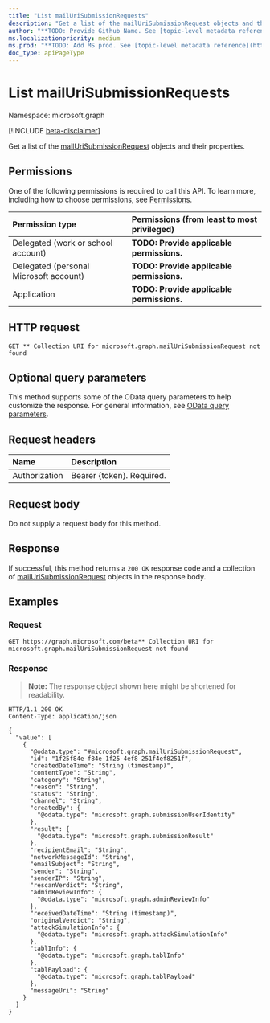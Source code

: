 ```yaml
---
title: "List mailUriSubmissionRequests"
description: "Get a list of the mailUriSubmissionRequest objects and their properties."
author: "**TODO: Provide Github Name. See [topic-level metadata reference](https://msgo.azurewebsites.net/add/document/guidelines/metadata.html#topic-level-metadata)**"
ms.localizationpriority: medium
ms.prod: "**TODO: Add MS prod. See [topic-level metadata reference](https://msgo.azurewebsites.net/add/document/guidelines/metadata.html#topic-level-metadata)**"
doc_type: apiPageType
---
```


# List mailUriSubmissionRequests
Namespace: microsoft.graph

[!INCLUDE [beta-disclaimer](../../includes/beta-disclaimer.md)]

Get a list of the [mailUriSubmissionRequest](../resources/mailurisubmissionrequest.md) objects and their properties.

## Permissions
One of the following permissions is required to call this API. To learn more, including how to choose permissions, see [Permissions](/graph/permissions-reference).

|Permission type|Permissions (from least to most privileged)|
|:---|:---|
|Delegated (work or school account)|**TODO: Provide applicable permissions.**|
|Delegated (personal Microsoft account)|**TODO: Provide applicable permissions.**|
|Application|**TODO: Provide applicable permissions.**|

## HTTP request

<!-- {
  "blockType": "ignored"
}
-->
``` http
GET ** Collection URI for microsoft.graph.mailUriSubmissionRequest not found
```

## Optional query parameters
This method supports some of the OData query parameters to help customize the response. For general information, see [OData query parameters](/graph/query-parameters).

## Request headers
|Name|Description|
|:---|:---|
|Authorization|Bearer {token}. Required.|

## Request body
Do not supply a request body for this method.

## Response

If successful, this method returns a `200 OK` response code and a collection of [mailUriSubmissionRequest](../resources/mailurisubmissionrequest.md) objects in the response body.

## Examples

### Request
<!-- {
  "blockType": "request",
  "name": "list_mailurisubmissionrequest"
}
-->
``` http
GET https://graph.microsoft.com/beta** Collection URI for microsoft.graph.mailUriSubmissionRequest not found
```


### Response
>**Note:** The response object shown here might be shortened for readability.
<!-- {
  "blockType": "response",
  "truncated": true,
  "@odata.type": "Collection(microsoft.graph.mailUriSubmissionRequest)"
}
-->
``` http
HTTP/1.1 200 OK
Content-Type: application/json

{
  "value": [
    {
      "@odata.type": "#microsoft.graph.mailUriSubmissionRequest",
      "id": "1f25f84e-f84e-1f25-4ef8-251f4ef8251f",
      "createdDateTime": "String (timestamp)",
      "contentType": "String",
      "category": "String",
      "reason": "String",
      "status": "String",
      "channel": "String",
      "createdBy": {
        "@odata.type": "microsoft.graph.submissionUserIdentity"
      },
      "result": {
        "@odata.type": "microsoft.graph.submissionResult"
      },
      "recipientEmail": "String",
      "networkMessageId": "String",
      "emailSubject": "String",
      "sender": "String",
      "senderIP": "String",
      "rescanVerdict": "String",
      "adminReviewInfo": {
        "@odata.type": "microsoft.graph.adminReviewInfo"
      },
      "receivedDateTime": "String (timestamp)",
      "originalVerdict": "String",
      "attackSimulationInfo": {
        "@odata.type": "microsoft.graph.attackSimulationInfo"
      },
      "tablInfo": {
        "@odata.type": "microsoft.graph.tablInfo"
      },
      "tablPayload": {
        "@odata.type": "microsoft.graph.tablPayload"
      },
      "messageUri": "String"
    }
  ]
}
```

